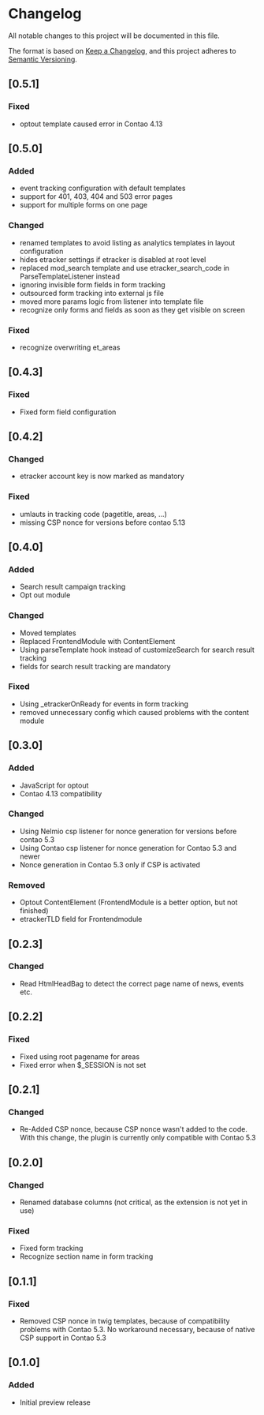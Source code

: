 # Changelog

All notable changes to this project will be documented in this file.

The format is based on [Keep a Changelog](https://keepachangelog.com/en/1.0.0/),
and this project adheres to [Semantic Versioning](https://semver.org/lang/de/spec/v2.0.0.html).

## [0.5.1]

### Fixed

- optout template caused error in Contao 4.13

## [0.5.0]

### Added

- event tracking configuration with default templates
- support for 401, 403, 404 and 503 error pages
- support for multiple forms on one page

### Changed

- renamed templates to avoid listing as analytics templates in layout configuration
- hides etracker settings if etracker is disabled at root level
- replaced mod_search template and use etracker_search_code in ParseTemplateListener instead
- ignoring invisible form fields in form tracking
- outsourced form tracking into external js file
- moved more params logic from listener into template file
- recognize only forms and fields as soon as they get visible on screen

### Fixed

- recognize overwriting et_areas

## [0.4.3]

### Fixed

- Fixed form field configuration

## [0.4.2]

### Changed

- etracker account key is now marked as mandatory

### Fixed

- umlauts in tracking code (pagetitle, areas, ...)
- missing CSP nonce for versions before contao 5.13

## [0.4.0]

### Added

- Search result campaign tracking
- Opt out module

### Changed

- Moved templates
- Replaced FrontendModule with ContentElement
- Using parseTemplate hook instead of customizeSearch for search result tracking
- fields for search result tracking are mandatory

### Fixed

- Using _etrackerOnReady for events in form tracking
- removed unnecessary config which caused problems with the content module

## [0.3.0]

### Added

- JavaScript for optout
- Contao 4.13 compatibility

### Changed

- Using Nelmio csp listener for nonce generation for versions before contao 5.3
- Using Contao csp listener for nonce generation for Contao 5.3 and newer
- Nonce generation in Contao 5.3 only if CSP is activated

### Removed

- Optout ContentElement (FrontendModule is a better option, but not finished) 
- etrackerTLD field for Frontendmodule

## [0.2.3]

### Changed

- Read HtmlHeadBag to detect the correct page name of news, events etc.

## [0.2.2]

### Fixed

- Fixed using root pagename for areas
- Fixed error when $_SESSION is not set

## [0.2.1]

### Changed

- Re-Added CSP nonce, because CSP nonce wasn't added to the code. With this change, the plugin is currently only compatible with Contao 5.3

## [0.2.0]

### Changed

- Renamed database columns (not critical, as the extension is not yet in use)

### Fixed

- Fixed form tracking
- Recognize section name in form tracking

## [0.1.1]

### Fixed

- Removed CSP nonce in twig templates, because of compatibility problems with Contao 5.3. No workaround necessary, because of native CSP support in Contao 5.3

## [0.1.0]

### Added

- Initial preview release

